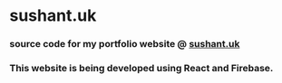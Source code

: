 # sushant.uk

### source code for my portfolio website @ [sushant.uk](https://sushant.uk)

### This website is being developed using React and Firebase. 
